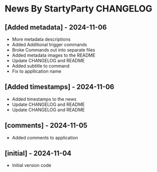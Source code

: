 # News By StartyParty CHANGELOG

## [Added metadata] - 2024-11-06

- More metadata descriptions
- Added Additional trigger commands
- Broke Commands out into separate files
- Added metadata images to the README
- Update CHANGELOG and README
- Added subtitle to command
- Fix to appllication name

## [Added timestamps] - 2024-11-06

- Added timestamps to the news
- Update CHANGELOG and README
- Update CHANGELOG and README

## [comments] - 2024-11-05

- Added comments to application

## [initial] - 2024-11-04

- Initial version code
